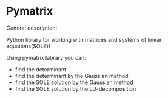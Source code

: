 # Pymatrix
General description:

Python library for working with matrices and systems of linear equations(SOLE)!

Using pymatrix labrary you can:
- find the determinant
- find the determinant by the Gaussian method
- find the SOLE solution by the Gaussian method
- find the SOLE solution by the LU-decomposition

